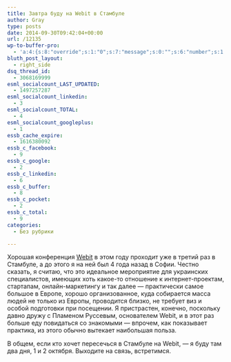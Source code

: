 ```yaml
---
title: Завтра буду на Webit в Стамбуле
author: Gray
type: posts
date: 2014-09-30T09:42:04+00:00
url: /12135
wp-to-buffer-pro:
  - 'a:4:{s:8:"override";s:1:"0";s:7:"message";s:0:"";s:6:"number";s:1:"1";s:16:"alternateMessage";s:0:"";}'
bluth_post_layout:
  - right_side
dsq_thread_id:
  - 3068169999
esml_socialcount_LAST_UPDATED:
  - 1497257287
esml_socialcount_linkedin:
  - 3
esml_socialcount_TOTAL:
  - 4
esml_socialcount_googleplus:
  - 1
essb_cache_expire:
  - 1616380092
essb_c_facebook:
  - 9
essb_c_google:
  - 2
essb_c_linkedin:
  - 6
essb_c_buffer:
  - 8
essb_c_pocket:
  - 2
essb_c_total:
  - 9
categories:
  - Без рубрики

---
```








Хорошая конференция <a href="http://webitcongress.com/" target="_blank">Webit</a> в этом году проходит уже в третий раз в Стамбуле, а до этого я на ней был 4 года назад в Софии. Честно сказать, я считаю, что это идеальное мероприятие для украинских специалистов, имеющих хоть какое-то отношение к интернет-проектам, стартапам, онлайн-маркетингу и так далее — практически самое большое в Европе, хорошо организованное, куда собирается масса людей не только из Европы, проводится близко, не требует виз и особой подготовки при посещении. Я пристрастен, конечно, поскольку давно дружу с Пламеном Руссевым, основателем Webit, и в этот раз больше еду повидаться со знакомыми — впрочем, как показывает практика, из этого обычно вытекает наибольшая польза.

В общем, если кто хочет пересечься в Стамбуле на Webit, — я буду там два дня, 1 и 2 октября. Выходите на связь, встретимся.